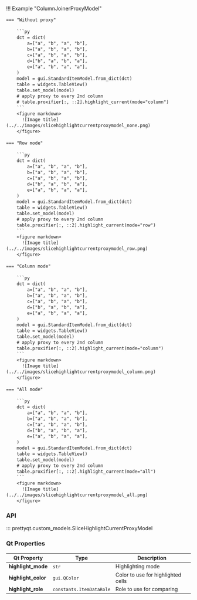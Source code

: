 !!! Example "ColumnJoinerProxyModel"

    === "Without proxy"

        ```py
        dct = dict(
            a=["a", "b", "a", "b"],
            b=["a", "b", "a", "b"],
            c=["a", "b", "a", "b"],
            d=["b", "a", "b", "a"],
            e=["a", "b", "a", "a"],
        )
        model = gui.StandardItemModel.from_dict(dct)
        table = widgets.TableView()
        table.set_model(model)
        # apply proxy to every 2nd column
        # table.proxifier[:, ::2].highlight_current(mode="column")
        ```
        <figure markdown>
          ![Image title](../../images/slicehighlightcurrentproxymodel_none.png)
        </figure>

    === "Row mode"

        ```py
        dct = dict(
            a=["a", "b", "a", "b"],
            b=["a", "b", "a", "b"],
            c=["a", "b", "a", "b"],
            d=["b", "a", "b", "a"],
            e=["a", "b", "a", "a"],
        )
        model = gui.StandardItemModel.from_dict(dct)
        table = widgets.TableView()
        table.set_model(model)
        # apply proxy to every 2nd column
        table.proxifier[:, ::2].highlight_current(mode="row")
        ```
        <figure markdown>
          ![Image title](../../images/slicehighlightcurrentproxymodel_row.png)
        </figure>

    === "Column mode"

        ```py
        dct = dict(
            a=["a", "b", "a", "b"],
            b=["a", "b", "a", "b"],
            c=["a", "b", "a", "b"],
            d=["b", "a", "b", "a"],
            e=["a", "b", "a", "a"],
        )
        model = gui.StandardItemModel.from_dict(dct)
        table = widgets.TableView()
        table.set_model(model)
        # apply proxy to every 2nd column
        table.proxifier[:, ::2].highlight_current(mode="column")
        ```
        <figure markdown>
          ![Image title](../../images/slicehighlightcurrentproxymodel_column.png)
        </figure>

    === "All mode"

        ```py
        dct = dict(
            a=["a", "b", "a", "b"],
            b=["a", "b", "a", "b"],
            c=["a", "b", "a", "b"],
            d=["b", "a", "b", "a"],
            e=["a", "b", "a", "a"],
        )
        model = gui.StandardItemModel.from_dict(dct)
        table = widgets.TableView()
        table.set_model(model)
        # apply proxy to every 2nd column
        table.proxifier[:, ::2].highlight_current(mode="all")
        ```
        <figure markdown>
          ![Image title](../../images/slicehighlightcurrentproxymodel_all.png)
        </figure>


### API

::: prettyqt.custom_models.SliceHighlightCurrentProxyModel

### Qt Properties

| Qt Property         | Type                     | Description                        |
| --------------------|--------------------------| -----------------------------------|
| **highlight_mode**  | `str`                    | Highlighting mode                  |
| **highlight_color** | `gui.QColor`             | Color to use for highlighted cells |
| **highlight_role**  | `constants.ItemDataRole` | Role to use for comparing          |
